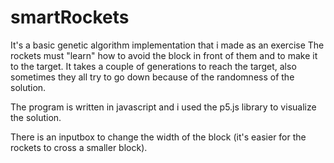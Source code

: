 # smartRockets
It's a basic genetic algorithm implementation that i made as an exercise
The rockets must "learn" how to avoid the block in front of them and to make it to the target.
It takes a couple of generations to reach the target, also sometimes they all try to go down because of the randomness of the solution.

The program is written in javascript and i used the p5.js library to visualize the solution.

There is an inputbox to change the width of the block (it's easier for the rockets to cross a smaller block).
